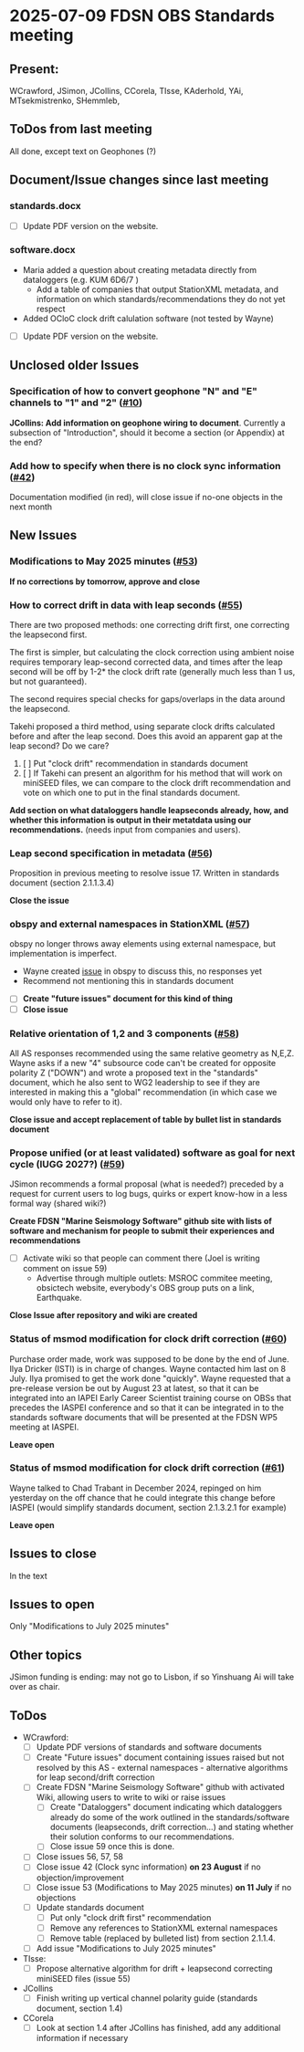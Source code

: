 # 2025-07-09 FDSN OBS Standards meeting

## Present: 
WCrawford, JSimon, JCollins, CCorela, TIsse, KAderhold, YAi, MTsekmistrenko, SHemmleb, 

##  ToDos from last meeting

All done, except text on Geophones (?)

## Document/Issue changes since last meeting

### standards.docx

- [ ] Update PDF version on the website.

### software.docx

- Maria added a question about creating metadata directly from dataloggers (e.g. KUM 6D6/7 )
    - Add a table of companies that output StationXML metadata, and information on which standards/recommendations they do not yet respect
- Added OCloC clock drift calulation software (not tested by Wayne)
- [ ] Update PDF version on the website.

## Unclosed older Issues

### Specification of how to convert geophone "N" and "E" channels to "1" and "2" ([#10](https://github.com/FDSN/OBS-standards/issues/10))

**JCollins: Add information on geophone wiring to document**.  Currently a subsection of "Introduction", should it become a section (or Appendix) at the end?

### Add how to specify when there is no clock sync information ([#42](https://github.com/FDSN/OBS-standards/issues/42))

Documentation modified (in red), will close issue if no-one objects in the next month

## New Issues

### Modifications to May 2025 minutes ([#53](https://github.com/FDSN/OBS-standards/issues/53))

**If no corrections by tomorrow, approve and close**

### How to correct drift in data with leap seconds ([#55](https://github.com/FDSN/OBS-standards/issues/55))
There are two proposed methods: one correcting drift first, one correcting the leapsecond first.

The first is  simpler, but calculating the clock correction using ambient noise requires temporary leap-second corrected data,
and times after the leap second will be off by 1-2* the clock drift rate (generally much less than 1 us, but not guaranteed).

The second requires special checks for gaps/overlaps in the data around the leapsecond.

Takehi proposed a third method, using separate clock drifts calculated before and after the leap second.  Does this avoid an apparent gap at the leap
second?  Do we care?

1. [ ] Put "clock drift" recommendation in standards document
2. [ ] If Takehi can present an algorithm for his method that will work on miniSEED files, we can compare to the clock drift recommendation and vote on which one to put in the final standards document.

**Add section on what dataloggers handle leapseconds already, how, and whether this information is output in their metatdata using our recommendations.**  (needs input from companies and users).

### Leap second specification in metadata ([#56](https://github.com/FDSN/OBS-standards/issues/56))
Proposition in previous meeting to resolve issue 17.  Written in standards document (section 2.1.1.3.4)

**Close the issue**

### obspy and external namespaces in StationXML ([#57](https://github.com/FDSN/OBS-standards/issues/57))
obspy no longer throws away elements using external namespace, but implementation is imperfect.
- Wayne created [issue](https://github.com/obspy/obspy/issues/3574) in obspy to discuss this, no responses yet
- Recommend not mentioning this in standards document
- [ ] **Create "future issues" document for this kind of thing**
- [ ] **Close issue**

### Relative orientation of 1,2 and 3 components ([#58](https://github.com/FDSN/OBS-standards/issues/58))
All AS responses recommended using the same relative geometry as N,E,Z.  Wayne asks if a new "4" subsource code
can't be created for opposite polarity Z ("DOWN") and wrote a proposed text in the "standards" document, which he also sent
to WG2 leadership to see if they are interested in making this a "global" recommendation (in which case we would
only have to refer to it).

**Close issue and accept replacement of table by bullet list in standards document**

### Propose unified (or at least validated) software as goal for next cycle (IUGG 2027?) ([#59](https://github.com/FDSN/OBS-standards/issues/59))
JSimon recommends a formal proposal (what is needed?) preceded by a request for current users to log bugs, quirks or expert know-how in a less formal
way (shared wiki?)

**Create FDSN "Marine Seismology Software" github site with lists of software and mechanism for people to submit their experiences and recommendations**
- [ ] Activate wiki so that people can comment there (Joel is writing comment on issue 59)
    - Advertise through multiple outlets: MSROC commitee meeting, obsictech website, everybody's OBS group puts on a link, Earthquake.

**Close Issue after repository and wiki are created**

### Status of msmod modification for clock drift correction ([#60](https://github.com/FDSN/OBS-standards/issues/60))
Purchase order made, work was supposed to be done by the end of June.  Ilya Dricker (ISTI) is in charge of changes.  Wayne contacted him last on 8 July.
Ilya promised to get the work done "quickly".  Wayne requested that a pre-release version be out by August 23 at latest,
so that it can be integrated into an IAPEI Early Career Scientist training course on OBSs that precedes the IASPEI 
conference and so that it can be integrated in to the standards
software documents that will be presented at the FDSN WP5 meeting at IASPEI.

**Leave open**

### Status of msmod modification for clock drift correction ([#61](https://github.com/FDSN/OBS-standards/issues/61))
Wayne talked to Chad Trabant in December 2024, repinged on him yesterday on the off chance that he could integrate this
change before IASPEI (would simplify standards document, section 2.1.3.2.1 for example)

**Leave open**

## Issues to close

In the text

## Issues to open

Only "Modifications to July 2025 minutes"

## Other topics

JSimon funding is ending: may not go to Lisbon, if so Yinshuang Ai will take over as chair.

## ToDos

- WCrawford:
    - [ ] Update PDF versions of standards and software documents
    - [ ] Create "Future issues" document containing issues raised but not resolved by this AS
          - external namespaces
          - alternative algorithms for leap second/drift correction
    - [ ] Create FDSN "Marine Seismology Software" github with activated Wiki, allowing users to write to wiki or raise issues
        - [ ] Create "Dataloggers" document indicating which dataloggers already do some of the work outlined
              in the standards/software documents (leapseconds, drift correction...) and stating whether their
              solution conforms to our recommendations.
        - [ ] Close issue 59 once this is done.
    - [ ] Close issues 56, 57, 58
    - [ ] Close issue 42 (Clock sync information) **on 23 August** if no objection/improvement
    - [ ] Close issue 53 (Modifications to May 2025 minutes) **on 11 July** if no objections
    - [ ] Update standards document
        - [ ] Put only "clock drift first" recommendation
        - [ ] Remove any references to StationXML external namespaces
        - [ ] Remove table (replaced by bulleted list) from section 2.1.1.4.
    - [ ] Add issue "Modifications to July 2025 minutes"
- TIsse:
    - [ ] Propose alternative algorithm for drift + leapsecond correcting miniSEED files (issue 55)
- JCollins
    - [ ] Finish writing up vertical channel polarity guide (standards document, section 1.4)
- CCorela
    - [ ] Look at section 1.4 after JCollins has finished, add any additional information if necessary

